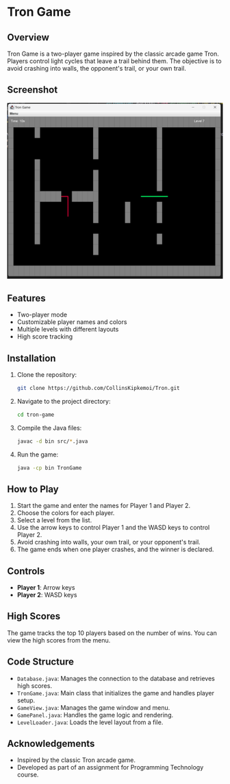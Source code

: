 # Tron Game

## Overview
Tron Game is a two-player game inspired by the classic arcade game Tron. Players control light cycles that leave a trail behind them. The objective is to avoid crashing into walls, the opponent's trail, or your own trail.

## Screenshot
![Game GUI](GUI.png)

## Features
- Two-player mode
- Customizable player names and colors
- Multiple levels with different layouts
- High score tracking

## Installation
1. Clone the repository:
    ```sh
    git clone https://github.com/CollinsKipkemoi/Tron.git
    ```
2. Navigate to the project directory:
    ```sh
    cd tron-game
    ```
3. Compile the Java files:
    ```sh
    javac -d bin src/*.java
    ```
4. Run the game:
    ```sh
    java -cp bin TronGame
    ```

## How to Play
1. Start the game and enter the names for Player 1 and Player 2.
2. Choose the colors for each player.
3. Select a level from the list.
4. Use the arrow keys to control Player 1 and the WASD keys to control Player 2.
5. Avoid crashing into walls, your own trail, or your opponent's trail.
6. The game ends when one player crashes, and the winner is declared.

## Controls
- **Player 1**: Arrow keys
- **Player 2**: WASD keys

## High Scores
The game tracks the top 10 players based on the number of wins. You can view the high scores from the menu.

## Code Structure
- `Database.java`: Manages the connection to the database and retrieves high scores.
- `TronGame.java`: Main class that initializes the game and handles player setup.
- `GameView.java`: Manages the game window and menu.
- `GamePanel.java`: Handles the game logic and rendering.
- `LevelLoader.java`: Loads the level layout from a file.

## Acknowledgements
- Inspired by the classic Tron arcade game.
- Developed as part of an assignment for Programming Technology course.


